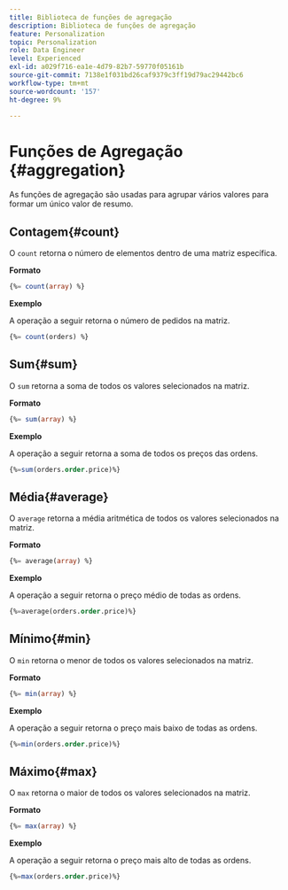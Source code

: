 ```yaml
---
title: Biblioteca de funções de agregação
description: Biblioteca de funções de agregação
feature: Personalization
topic: Personalization
role: Data Engineer
level: Experienced
exl-id: a029f716-ea1e-4d79-82b7-59770f05161b
source-git-commit: 7138e1f031bd26caf9379c3ff19d79ac29442bc6
workflow-type: tm+mt
source-wordcount: '157'
ht-degree: 9%

---
```


# Funções de Agregação {#aggregation}

As funções de agregação são usadas para agrupar vários valores para formar um único valor de resumo.

## Contagem{#count}

O `count` retorna o número de elementos dentro de uma matriz específica.

**Formato**

```sql
{%= count(array) %}
```

**Exemplo**

A operação a seguir retorna o número de pedidos na matriz.

```sql
{%= count(orders) %}
```

## Sum{#sum}

O `sum` retorna a soma de todos os valores selecionados na matriz.

**Formato**

```sql
{%= sum(array) %}
```

**Exemplo**

A operação a seguir retorna a soma de todos os preços das ordens.

```sql
{%=sum(orders.order.price)%}
```

## Média{#average}

O `average` retorna a média aritmética de todos os valores selecionados na matriz.

**Formato**

```sql
{%= average(array) %}
```

**Exemplo**

A operação a seguir retorna o preço médio de todas as ordens.

```sql
{%=average(orders.order.price)%}
```

## Mínimo{#min}

O `min` retorna o menor de todos os valores selecionados na matriz.

**Formato**

```sql
{%= min(array) %}
```

**Exemplo**

A operação a seguir retorna o preço mais baixo de todas as ordens.

```sql
{%=min(orders.order.price)%}
```

## Máximo{#max}

O `max` retorna o maior de todos os valores selecionados na matriz.

**Formato**

```sql
{%= max(array) %}
```

**Exemplo**

A operação a seguir retorna o preço mais alto de todas as ordens.

```sql
{%=max(orders.order.price)%}
```
